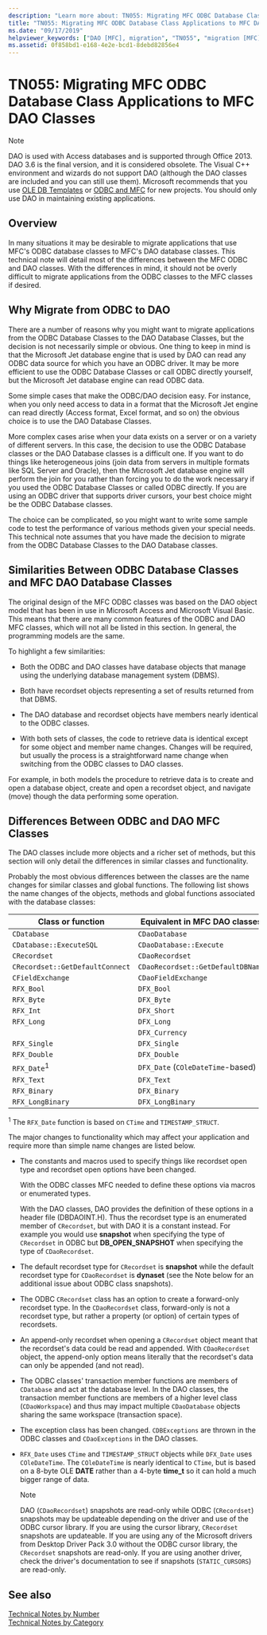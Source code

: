 ```yaml
---
description: "Learn more about: TN055: Migrating MFC ODBC Database Class Applications to MFC DAO Classes"
title: "TN055: Migrating MFC ODBC Database Class Applications to MFC DAO Classes"
ms.date: "09/17/2019"
helpviewer_keywords: ["DAO [MFC], migration", "TN055", "migration [MFC], ODBC database applications", "ODBC classes [MFC], DAO classes", "migrating ODBC database applications [MFC]", "porting database applications to DAO", "ODBC [MFC], DAO", "porting ODBC database applications to DAO", "migrating database applications [MFC]"]
ms.assetid: 0f858bd1-e168-4e2e-bcd1-8debd82856e4
---
```

# TN055: Migrating MFC ODBC Database Class Applications to MFC DAO Classes

> [!NOTE]
> DAO is used with Access databases and is supported through Office 2013. DAO 3.6 is the final version, and it is considered obsolete. The Visual C++ environment and wizards do not support DAO (although the DAO classes are included and you can still use them). Microsoft recommends that you use [OLE DB Templates](../data/oledb/ole-db-templates.md) or [ODBC and MFC](../data/odbc/odbc-and-mfc.md) for new projects. You should only use DAO in maintaining existing applications.

## Overview

In many situations it may be desirable to migrate applications that use MFC's ODBC database classes to MFC's DAO database classes. This technical note will detail most of the differences between the MFC ODBC and DAO classes. With the differences in mind, it should not be overly difficult to migrate applications from the ODBC classes to the MFC classes if desired.

## Why Migrate from ODBC to DAO

There are a number of reasons why you might want to migrate applications from the ODBC Database Classes to the DAO Database Classes, but the decision is not necessarily simple or obvious. One thing to keep in mind is that the Microsoft Jet database engine that is used by DAO can read any ODBC data source for which you have an ODBC driver. It may be more efficient to use the ODBC Database Classes or call ODBC directly yourself, but the Microsoft Jet database engine can read ODBC data.

Some simple cases that make the ODBC/DAO decision easy. For instance, when you only need access to data in a format that the Microsoft Jet engine can read directly (Access format, Excel format, and so on) the obvious choice is to use the DAO Database Classes.

More complex cases arise when your data exists on a server or on a variety of different servers. In this case, the decision to use the ODBC Database classes or the DAO Database classes is a difficult one. If you want to do things like heterogeneous joins (join data from servers in multiple formats like SQL Server and Oracle), then the Microsoft Jet database engine will perform the join for you rather than forcing you to do the work necessary if you used the ODBC Database Classes or called ODBC directly. If you are using an ODBC driver that supports driver cursors, your best choice might be the ODBC Database classes.

The choice can be complicated, so you might want to write some sample code to test the performance of various methods given your special needs. This technical note assumes that you have made the decision to migrate from the ODBC Database Classes to the DAO Database classes.

## Similarities Between ODBC Database Classes and MFC DAO Database Classes

The original design of the MFC ODBC classes was based on the DAO object model that has been in use in Microsoft Access and Microsoft Visual Basic. This means that there are many common features of the ODBC and DAO MFC classes, which will not all be listed in this section. In general, the programming models are the same.

To highlight a few similarities:

- Both the ODBC and DAO classes have database objects that manage using the underlying database management system (DBMS).

- Both have recordset objects representing a set of results returned from that DBMS.

- The DAO database and recordset objects have members nearly identical to the ODBC classes.

- With both sets of classes, the code to retrieve data is identical except for some object and member name changes. Changes will be required, but usually the process is a straightforward name change when switching from the ODBC classes to DAO classes.

For example, in both models the procedure to retrieve data is to create and open a database object, create and open a recordset object, and navigate (move) though the data performing some operation.

## Differences Between ODBC and DAO MFC Classes

The DAO classes include more objects and a richer set of methods, but this section will only detail the differences in similar classes and functionality.

Probably the most obvious differences between the classes are the name changes for similar classes and global functions. The following list shows the name changes of the objects, methods and global functions associated with the database classes:

|Class or function|Equivalent in MFC DAO classes|
|-----------------------|-----------------------------------|
|`CDatabase`|`CDaoDatabase`|
|`CDatabase::ExecuteSQL`|`CDaoDatabase::Execute`|
|`CRecordset`|`CDaoRecordset`|
|`CRecordset::GetDefaultConnect`|`CDaoRecordset::GetDefaultDBName`|
|`CFieldExchange`|`CDaoFieldExchange`|
|`RFX_Bool`|`DFX_Bool`|
|`RFX_Byte`|`DFX_Byte`|
|`RFX_Int`|`DFX_Short`|
|`RFX_Long`|`DFX_Long`|
||`DFX_Currency`|
|`RFX_Single`|`DFX_Single`|
|`RFX_Double`|`DFX_Double`|
|`RFX_Date`<sup>1</sup>|`DFX_Date` (`COleDateTime`-based)|
|`RFX_Text`|`DFX_Text`|
|`RFX_Binary`|`DFX_Binary`|
|`RFX_LongBinary`|`DFX_LongBinary`|

<sup>1</sup> The `RFX_Date` function is based on `CTime` and `TIMESTAMP_STRUCT`.

The major changes to functionality which may affect your application and require more than simple name changes are listed below.

- The constants and macros used to specify things like recordset open type and recordset open options have been changed.

   With the ODBC classes MFC needed to define these options via macros or enumerated types.

   With the DAO classes, DAO provides the definition of these options in a header file (DBDAOINT.H). Thus the recordset type is an enumerated member of `CRecordset`, but with DAO it is a constant instead. For example you would use **snapshot** when specifying the type of `CRecordset` in ODBC but **DB_OPEN_SNAPSHOT** when specifying the type of `CDaoRecordset`.

- The default recordset type for `CRecordset` is **snapshot** while the default recordset type for `CDaoRecordset` is **dynaset** (see the Note below for an additional issue about ODBC class snapshots).

- The ODBC `CRecordset` class has an option to create a forward-only recordset type. In the `CDaoRecordset` class, forward-only is not a recordset type, but rather a property (or option) of certain types of recordsets.

- An append-only recordset when opening a `CRecordset` object meant that the recordset's data could be read and appended. With `CDaoRecordset` object, the append-only option means literally that the recordset's data can only be appended (and not read).

- The ODBC classes' transaction member functions are members of `CDatabase` and act at the database level. In the DAO classes, the transaction member functions are members of a higher level class (`CDaoWorkspace`) and thus may impact multiple `CDaoDatabase` objects sharing the same workspace (transaction space).

- The exception class has been changed. `CDBExceptions` are thrown in the ODBC classes and `CDaoExceptions` in the DAO classes.

- `RFX_Date` uses `CTime` and `TIMESTAMP_STRUCT` objects while `DFX_Date` uses `COleDateTime`. The `COleDateTime` is nearly identical to `CTime`, but is based on a 8-byte OLE **DATE** rather than a 4-byte **time_t** so it can hold a much bigger range of data.

   > [!NOTE]
   > DAO (`CDaoRecordset`) snapshots are read-only while ODBC (`CRecordset`) snapshots may be updateable depending on the driver and use of the ODBC cursor library. If you are using the cursor library, `CRecordset` snapshots are updateable. If you are using any of the Microsoft drivers from Desktop Driver Pack 3.0 without the ODBC cursor library, the `CRecordset` snapshots are read-only. If you are using another driver, check the driver's documentation to see if snapshots (`STATIC_CURSORS`) are read-only.

## See also

[Technical Notes by Number](../mfc/technical-notes-by-number.md)<br/>
[Technical Notes by Category](../mfc/technical-notes-by-category.md)
